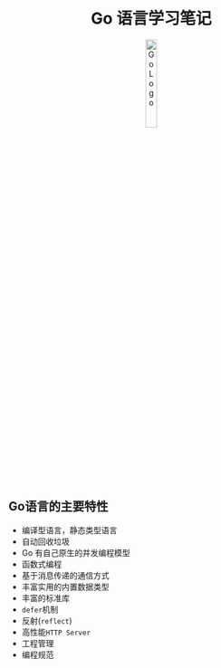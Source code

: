 <h1 align="center">
  Go 语言学习笔记
</h1>

<p align="center">
  <a href="https://github.com/golang/go">
    <img alt="Go Logo" src="https://upload.wikimedia.org/wikipedia/commons/2/23/Go_Logo_Aqua.svg" width="20%" height="">
  </a>
</p>

## Go语言的主要特性
- 编译型语言，静态类型语言
- 自动回收垃圾
- Go 有自己原生的并发编程模型
- 函数式编程
- 基于消息传递的通信方式
- 丰富实用的内置数据类型
- 丰富的标准库
- `defer`机制
- 反射(`reflect`)
- 高性能`HTTP Server`
- 工程管理
- 编程规范
